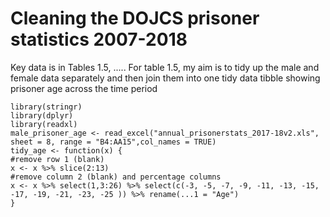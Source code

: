 # Cleaning the DOJCS prisoner statistics 2007-2018
Key data is in Tables 1.5, .....
For table 1.5, my aim is to tidy up the male and female data separately and then join them into one tidy data tibble showing prisoner age across the time period
```{r}
library(stringr)
library(dplyr)
library(readxl)
male_prisoner_age <- read_excel("annual_prisonerstats_2017-18v2.xls", sheet = 8, range = "B4:AA15",col_names = TRUE)
tidy_age <- function(x) {
#remove row 1 (blank)
x <- x %>% slice(2:13)
#remove column 2 (blank) and percentage columns
x <- x %>% select(1,3:26) %>% select(c(-3, -5, -7, -9, -11, -13, -15, -17, -19, -21, -23, -25 )) %>% rename(...1 = "Age")
}



